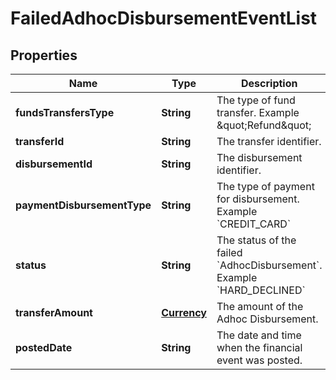 
# FailedAdhocDisbursementEventList

## Properties
Name | Type | Description | Notes
------------ | ------------- | ------------- | -------------
**fundsTransfersType** | **String** | The type of fund transfer.   Example \&quot;Refund\&quot; |  [optional]
**transferId** | **String** | The transfer identifier. |  [optional]
**disbursementId** | **String** | The disbursement identifier. |  [optional]
**paymentDisbursementType** | **String** | The type of payment for disbursement.   Example &#x60;CREDIT_CARD&#x60; |  [optional]
**status** | **String** | The status of the failed &#x60;AdhocDisbursement&#x60;.   Example &#x60;HARD_DECLINED&#x60; |  [optional]
**transferAmount** | [**Currency**](Currency.md) | The amount of the Adhoc Disbursement. |  [optional]
**postedDate** | **String** | The date and time when the financial event was posted. |  [optional]



